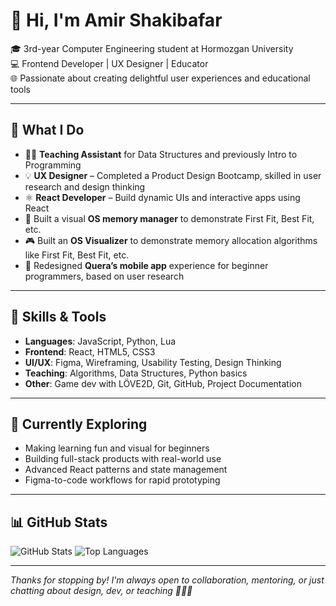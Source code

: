 # 👋 Hi, I'm Amir Shakibafar

🎓 3rd-year Computer Engineering student at Hormozgan University  
💻 Frontend Developer | UX Designer | Educator  
🌐 Passionate about creating delightful user experiences and educational tools

---

## 💼 What I Do

- 🧑‍🏫 **Teaching Assistant** for Data Structures and previously Intro to Programming  
- 💡 **UX Designer** – Completed a Product Design Bootcamp, skilled in user research and design thinking  
- ⚛️ **React Developer** – Build dynamic UIs and interactive apps using React  
- 🧪 Built a visual **OS memory manager** to demonstrate First Fit, Best Fit, etc.  
- 🎮 Built an **OS Visualizer** to demonstrate memory allocation algorithms like First Fit, Best Fit, etc.
- 📱 Redesigned **Quera’s mobile app** experience for beginner programmers, based on user research

---

## 🧠 Skills & Tools

- **Languages**: JavaScript, Python, Lua  
- **Frontend**: React, HTML5, CSS3  
- **UI/UX**: Figma, Wireframing, Usability Testing, Design Thinking  
- **Teaching**: Algorithms, Data Structures, Python basics  
- **Other**: Game dev with LÖVE2D, Git, GitHub, Project Documentation

---

## 🚀 Currently Exploring

- Making learning fun and visual for beginners  
- Building full-stack products with real-world use  
- Advanced React patterns and state management  
- Figma-to-code workflows for rapid prototyping

---

## 📊 GitHub Stats

![GitHub Stats](https://github-readme-stats.vercel.app/api?username=AmirShakibafar&show_icons=true&theme=radical)
![Top Languages](https://github-readme-stats.vercel.app/api/top-langs/?username=AmirShakibafar&layout=compact&theme=radical)

---

_Thanks for stopping by! I'm always open to collaboration, mentoring, or just chatting about design, dev, or teaching 👨‍🏫✨_

